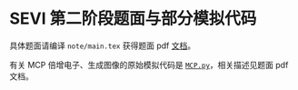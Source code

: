 # SEVI 第二阶段题面与部分模拟代码

具体题面请编译 `note/main.tex` 获得题面 pdf [文档](http://hep.tsinghua.edu.cn/~orv/dc/pd2021-sevi/sevi2.pdf)。

有关 MCP 倍增电子、生成图像的原始模拟代码是 [`MCP.py`](https://github.com/physics-data/SEVI-2/blob/noteonly/MCP.py)，相关描述见题面 pdf 文档。
